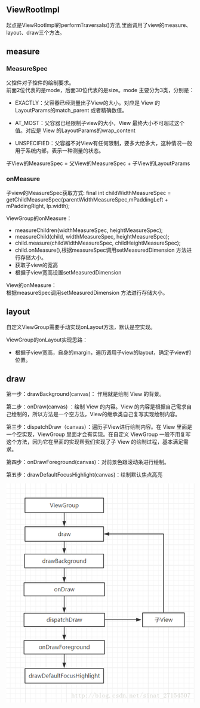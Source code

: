 ## ViewRootImpl

起点是ViewRootImpl的performTraversals()方法,里面调用了view的measure、layout、draw三个方法。

## measure

### MeasureSpec

父控件对子控件的绘制要求。   
前面2位代表的是mode，后面30位代表的是size。mode 主要分为3类，分别是：  

- EXACTLY：父容器已经测量出子View的大小。对应是 View 的LayoutParams的match_parent 或者精确数值。

- AT_MOST：父容器已经限制子view的大小，View 最终大小不可超过这个值。对应是 View 的LayoutParams的wrap_content

- UNSPECIFIED：父容器不对View有任何限制，要多大给多大，这种情况一般用于系统内部，表示一种测量的状态。

子View的MeasureSpec = 父View的MeasureSpec + 子View的LayoutParams


### onMeasure

子view的MeasureSpec获取方式:
final int childWidthMeasureSpec = getChildMeasureSpec(parentWidthMeasureSpec,mPaddingLeft + mPaddingRight, lp.width);        

ViewGroup的onMeasure：

- measureChildren(widthMeasureSpec, heightMeasureSpec);
- measureChild(child, widthMeasureSpec, heightMeasureSpec);
- child.measure(childWidthMeasureSpec, childHeightMeasureSpec);
- child.onMeasure(),根据measureSpec调用setMeasuredDimension 方法进行存储大小。
- 获取子view的宽高
- 根据子view宽高设置setMeasuredDimension

View的onMeasure：  
根据measureSpec调用setMeasuredDimension 方法进行存储大小。

## layout
自定义ViewGroup需要手动实现onLayout方法，默认是空实现。

ViewGroup的onLayout实现思路：

- 根据子view宽高，自身的margin，遍历调用子view的layout，确定子view的位置。

## draw

第一步：drawBackground(canvas)： 作用就是绘制 View 的背景。

第二步：onDraw(canvas) ：绘制 View 的内容。View 的内容是根据自己需求自己绘制的，所以方法是一个空方法，View的继承类自己复写实现绘制内容。

第三步：dispatchDraw（canvas）：遍历子View进行绘制内容。在 View 里面是一个空实现，ViewGroup 里面才会有实现。在自定义 ViewGroup 一般不用复写这个方法，因为它在里面的实现帮我们实现了子 View 的绘制过程，基本满足需求。

第四步：onDrawForeground(canvas)：对前景色跟滚动条进行绘制。

第五步：drawDefaultFocusHighlight(canvas)：绘制默认焦点高亮

![](../img/viewdraw.png)
